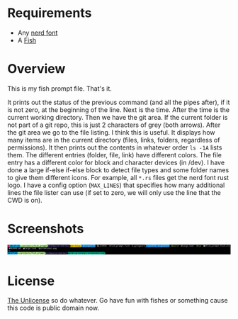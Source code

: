 # Requirements
- Any [nerd font](https://www.nerdfonts.com)
- A [Fish](https://fishshell.com)

# Overview
This is my fish prompt file. That's it.

It prints out the status of the previous command (and all the pipes after), if it is not zero, at the beginning of the line.
Next is the time. After the time is the current working directory.
Then we have the git area. If the current folder is not part of a git repo, this is just 2 characters of grey (both arrows).
After the git area we go to the file listing. I think this is useful. It displays how many items are in the current directory (files, links, folders, regardless of permissions). It then prints out the contents in whatever order `ls -1A` lists them. The different entries (folder, file, link) have different colors. The file entry has a different color for block and character devices (in /dev). I have done a large if-else if-else block to detect file types and some folder names to give them different icons. For example, all `*.rs` files get the nerd font rust logo. I have a config option (`MAX_LINES`) that specifies how many additional lines the file lister can use (if set to zero, we will only use the line that the CWD is on).

# Screenshots
![](screenshot.png)

# License
[The Unlicense](https://unlicense.org) so do whatever. Go have fun with fishes or something cause this code is public domain now.
